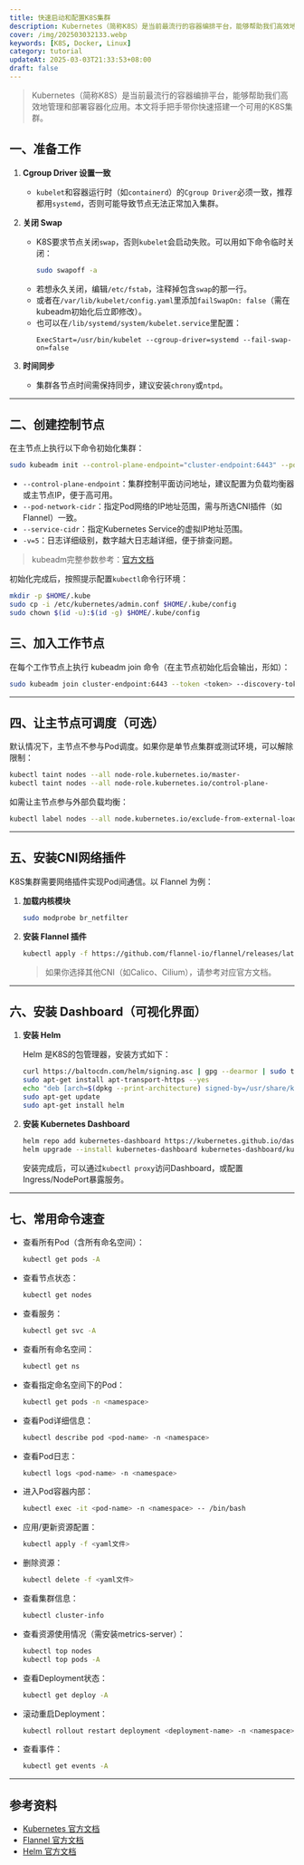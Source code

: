 ```yaml
---
title: 快速启动和配置K8S集群
description: Kubernetes（简称K8S）是当前最流行的容器编排平台，能够帮助我们高效地管理和部署容器化应用。本文将手把手带你快速搭建一个可用的K8S集群
cover: /img/202503032133.webp
keywords: [K8S, Docker, Linux]
category: tutorial
updateAt: 2025-03-03T21:33:53+08:00
draft: false
---
```


> Kubernetes（简称K8S）是当前最流行的容器编排平台，能够帮助我们高效地管理和部署容器化应用。本文将手把手带你快速搭建一个可用的K8S集群。

## 一、准备工作

1. **Cgroup Driver 设置一致**

   - `kubelet`和容器运行时（如`containerd`）的`Cgroup Driver`必须一致，推荐都用`systemd`，否则可能导致节点无法正常加入集群。

2. **关闭 Swap**

   - K8S要求节点关闭`swap`，否则`kubelet`会启动失败。可以用如下命令临时关闭：
     ```bash
     sudo swapoff -a
     ```
   - 若想永久关闭，编辑`/etc/fstab`，注释掉包含`swap`的那一行。
   - 或者在`/var/lib/kubelet/config.yaml`里添加`failSwapOn: false`（需在kubeadm初始化后立即修改）。
   - 也可以在`/lib/systemd/system/kubelet.service`里配置：
     ```
     ExecStart=/usr/bin/kubelet --cgroup-driver=systemd --fail-swap-on=false
     ```

3. **时间同步**

   - 集群各节点时间需保持同步，建议安装`chrony`或`ntpd`。

---

## 二、创建控制节点

在主节点上执行以下命令初始化集群：

```bash
sudo kubeadm init --control-plane-endpoint="cluster-endpoint:6443" --pod-network-cidr="10.244.0.0/16" --service-cidr="10.96.0.0/16" -v=5
```

- `--control-plane-endpoint`：集群控制平面访问地址，建议配置为负载均衡器或主节点IP，便于高可用。
- `--pod-network-cidr`：指定Pod网络的IP地址范围，需与所选CNI插件（如Flannel）一致。
- `--service-cidr`：指定Kubernetes Service的虚拟IP地址范围。
- `-v=5`：日志详细级别，数字越大日志越详细，便于排查问题。

> kubeadm完整参数参考：[官方文档](https://kubernetes.io/zh-cn/docs/reference/setup-tools/kubeadm/kubeadm-init/)

初始化完成后，按照提示配置`kubectl`命令行环境：

```bash
mkdir -p $HOME/.kube
sudo cp -i /etc/kubernetes/admin.conf $HOME/.kube/config
sudo chown $(id -u):$(id -g) $HOME/.kube/config
```

## 三、加入工作节点

在每个工作节点上执行 kubeadm join 命令（在主节点初始化后会输出，形如）：

```bash
sudo kubeadm join cluster-endpoint:6443 --token <token> --discovery-token-ca-cert-hash sha256:<hash>
```

---

## 四、让主节点可调度（可选）

默认情况下，主节点不参与Pod调度。如果你是单节点集群或测试环境，可以解除限制：

```bash
kubectl taint nodes --all node-role.kubernetes.io/master-
kubectl taint nodes --all node-role.kubernetes.io/control-plane-
```

如需让主节点参与外部负载均衡：

```bash
kubectl label nodes --all node.kubernetes.io/exclude-from-external-load-balancers-
```

---

## 五、安装CNI网络插件

K8S集群需要网络插件实现Pod间通信。以 Flannel 为例：

1. **加载内核模块**

   ```bash
   sudo modprobe br_netfilter
   ```

2. **安装 Flannel 插件**

   ```bash
   kubectl apply -f https://github.com/flannel-io/flannel/releases/latest/download/kube-flannel.yml
   ```

   > 如果你选择其他CNI（如Calico、Cilium），请参考对应官方文档。

---

## 六、安装 Dashboard（可视化界面）

1. **安装 Helm**

   Helm 是K8S的包管理器，安装方式如下：

   ```bash
   curl https://baltocdn.com/helm/signing.asc | gpg --dearmor | sudo tee /usr/share/keyrings/helm.gpg > /dev/null
   sudo apt-get install apt-transport-https --yes
   echo "deb [arch=$(dpkg --print-architecture) signed-by=/usr/share/keyrings/helm.gpg] https://baltocdn.com/helm/stable/debian/ all main" | sudo tee /etc/apt/sources.list.d/helm-stable-debian.list
   sudo apt-get update
   sudo apt-get install helm
   ```

2. **安装 Kubernetes Dashboard**

   ```bash
   helm repo add kubernetes-dashboard https://kubernetes.github.io/dashboard/
   helm upgrade --install kubernetes-dashboard kubernetes-dashboard/kubernetes-dashboard --create-namespace --namespace kubernetes-dashboard
   ```

   安装完成后，可以通过`kubectl proxy`访问Dashboard，或配置Ingress/NodePort暴露服务。

---

## 七、常用命令速查

- 查看所有Pod（含所有命名空间）：
  ```bash
  kubectl get pods -A
  ```
- 查看节点状态：
  ```bash
  kubectl get nodes
  ```
- 查看服务：
  ```bash
  kubectl get svc -A
  ```
- 查看所有命名空间：
  ```bash
  kubectl get ns
  ```
- 查看指定命名空间下的Pod：
  ```bash
  kubectl get pods -n <namespace>
  ```
- 查看Pod详细信息：
  ```bash
  kubectl describe pod <pod-name> -n <namespace>
  ```
- 查看Pod日志：
  ```bash
  kubectl logs <pod-name> -n <namespace>
  ```
- 进入Pod容器内部：
  ```bash
  kubectl exec -it <pod-name> -n <namespace> -- /bin/bash
  ```
- 应用/更新资源配置：
  ```bash
  kubectl apply -f <yaml文件>
  ```
- 删除资源：
  ```bash
  kubectl delete -f <yaml文件>
  ```
- 查看集群信息：
  ```bash
  kubectl cluster-info
  ```
- 查看资源使用情况（需安装metrics-server）：
  ```bash
  kubectl top nodes
  kubectl top pods -A
  ```
- 查看Deployment状态：
  ```bash
  kubectl get deploy -A
  ```
- 滚动重启Deployment：
  ```bash
  kubectl rollout restart deployment <deployment-name> -n <namespace>
  ```
- 查看事件：
  ```bash
  kubectl get events -A
  ```

---

## 参考资料

- [Kubernetes 官方文档](https://kubernetes.io/zh-cn/docs/home/)
- [Flannel 官方文档](https://github.com/flannel-io/flannel)
- [Helm 官方文档](https://helm.sh/zh/docs/)
